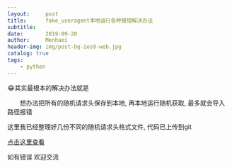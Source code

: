 ```yaml
---
layout:     post
title:      fake_useragent本地运行各种报错解决办法
subtitle:   
date:       2019-09-28
author:     Menhaei
header-img: img/post-bg-ios9-web.jpg
catalog: true
tags:
    - python
---
```

😂其实最根本的解决办法就是

　　想办法把所有的随机请求头保存到本地, 再本地运行随机获取, 最多就会导入路径报错

这里我已经整理好几份不同的随机请求头格式文件, 代码已上传到git

[点击这里查看](https://github.com/Mehaei/local_ua)

如有错误 欢迎交流

